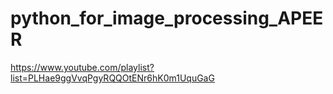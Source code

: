 # python_for_image_processing_APEER
https://www.youtube.com/playlist?list=PLHae9ggVvqPgyRQQOtENr6hK0m1UquGaG
